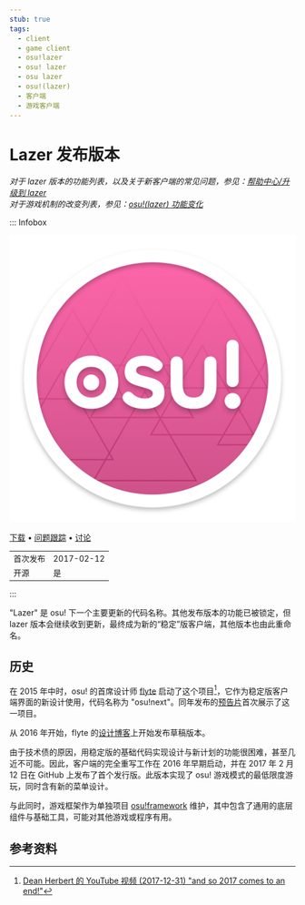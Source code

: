 ```yaml
---
stub: true
tags:
  - client
  - game client
  - osu!lazer
  - osu! lazer
  - osu lazer
  - osu!(lazer)
  - 客户端
  - 游戏客户端
---
```


# Lazer 发布版本

*对于 lazer 版本的功能列表，以及关于新客户端的常见问题，参见：[帮助中心/升级到 lazer](/wiki/Help_centre/Upgrading_to_lazer)*\
*对于游戏机制的改变列表，参见：[osu!(lazer) 功能变化](/wiki/Client/Release_stream/Lazer/Gameplay_differences_in_osu!(lazer))*

::: Infobox

![](img/lazer.png?2024-01-30 "osu!(lazer) 客户端的标志。")

[下载](https://osu.ppy.sh/home/download) • [问题跟踪](https://github.com/ppy/osu/issues) • [讨论](https://github.com/ppy/osu/discussions)

|  |  |
| :-- | :-- |
| 首次发布 | 2017-02-12 |
| 开源 | 是 |

:::

"Lazer" 是 osu! 下一个主要更新的代码名称。其他发布版本的功能已被锁定，但 lazer 版本会继续收到更新，最终成为新的“稳定”版客户端，其他版本也由此重命名。

## 历史

在 2015 年中时，osu! 的首席设计师 [flyte](https://osu.ppy.sh/users/3103765) 启动了这个项目[^peppy-2017]，它作为稳定版客户端界面的新设计使用，代码名称为 "osu!next"。同年发布的[预告片](https://www.youtube.com/watch?v=lrWyqpNUwBo)首次展示了这一项目。

从 2016 年开始，flyte 的[设计博客](https://osunext.tumblr.com/)上开始发布草稿版本。

由于技术债的原因，用稳定版的基础代码实现设计与新计划的功能很困难，甚至几近不可能。因此，客户端的完全重写工作在 2016 年早期启动，并在 2017 年 2 月 12 日在 GitHub 上发布了首个发行版。此版本实现了 osu! 游戏模式的最低限度游玩，同时含有新的菜单设计。

与此同时，游戏框架作为单独项目 [osu!framework](https://github.com/ppy/osu-framework) 维护，其中包含了通用的底层组件与基础工具，可能对其他游戏或程序有用。

## 参考资料

[^peppy-2017]: [Dean Herbert 的 YouTube 视频 (2017-12-31) "and so 2017 comes to an end!"](https://www.youtube.com/watch?v=5x7VnC1R0Do)
